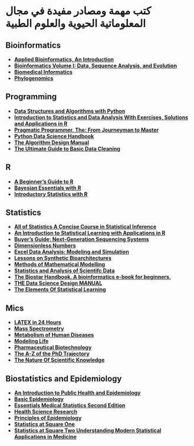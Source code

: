 # كتب مهمة ومصادر مفيدة في مجال المعلوماتية الحيوية والعلوم الطبية 
## Bioinformatics
- __[Applied Bioinformatics, An Introduction](https://drive.google.com/file/d/1c2Oij6dK7SmQtM2_lWsmQxD7ZDc3lFWh/view?usp=sharing)__
- __[Bioinformatics Volume I: Data, Sequence Analysis, and Evolution](https://drive.google.com/file/d/1zeNPC1Nx4qQ8AHDp30VRaRdm5h7jWh4R/view?usp=sharing)__
- __[Biomedical Informatics](https://drive.google.com/file/d/1-KtvsNyLaXVsdoAERbE9Vy8Ckn-ijEvH/view?usp=sharing)__
- __[Phylogenomics](https://drive.google.com/file/d/19WHAOUZLQRi5YdsG-aGf_UcCZmtfxy43/view?usp=sharing)__
## Programming 
- __[Data Structures and Algorithms with Python](https://drive.google.com/file/d/1cF0F33fKS5411NL-HxHHhm4S8rmGWaqh/view?usp=sharing)__
- __[Introduction to Statistics and Data Analysis With Exercises, Solutions and Applications in R](https://drive.google.com/file/d/1c6pRXlRgLXdHwVOjqjalAgeB2PYExM8e/view?usp=sharing)__
- __[Pragmatic Programmer, The: From Journeyman to Master](https://drive.google.com/file/d/12DObtdiH013OrKBqEYSc-8Ms_p4NCCx6/view?usp=sharing)__
- __[Python  Data Science Handbook](https://drive.google.com/file/d/1sy6yTNWvFxecuNmedeG8ZVNDJq-7Ly7Y/view?usp=sharing)__
- __[The Algorithm Design Manual](https://drive.google.com/file/d/1vtemwiILEf-oWE8Bn50iLA63wo3zZR9Q/view?usp=sharing)__
- __[The Ultimate Guide to Basic Data Cleaning](https://drive.google.com/file/d/1g2Lt8C08Yha_r2o4enr7kFf8edyoVv0Y/view?usp=sharing)__
## R
- __[A Beginner’s Guide to R](https://drive.google.com/file/d/1CSMujkR0XX66ENUSWVv7SYLzHQRrd-9L/view?usp=sharing)__
- __[Bayesian Essentials with R](https://drive.google.com/file/d/1cAitQTKzqEg_dxU9nf3adkqux_jiwsMB/view?usp=sharing)__
- __[Introductory Statistics with R](https://drive.google.com/file/d/1bwce_Avw_RQHunn4B6PdyBefkvjLOox2/view?usp=sharing)__
## Statistics
- __[All of Statistics A Concise Course in Statistical Inference](https://drive.google.com/file/d/1RtkdbfI1FnKkTI-FJfPAW9mnAf-fpyQv/view?usp=sharing)__
- __[An Introduction to Statistical Learning with Applications in R](https://drive.google.com/file/d/1YXhDt-85ujnnobSSxIDUUnmxb6XHP2RB/view?usp=sharing)__
- __[Buyer’s Guide: Next-Generation Sequencing Systems](https://drive.google.com/file/d/1gx1WcKcWJjOWkoGqZrFtz61_prPQQSUx/view?usp=sharing)__
- __[Dimensionless Numbers](https://drive.google.com/file/d/13zGror64VomDOuiQEOuVJjoy0q3otePU/view?usp=sharing)__
- __[Excel Data Analysis: Modeling and Simulation](https://drive.google.com/file/d/1XU06tzRpVkm8rWd7jP55WLnvKzCtIkxP/view?usp=sharing)__
- __[Lessons on Synthetic Bioarchitectures](https://drive.google.com/file/d/1PXsb-r1gfqShd1Y8qNsHZ_q-j3mymZVg/view?usp=sharing)__
- __[Methods of Mathematical Modelling](https://drive.google.com/file/d/1jGAX-WYdRbvI-I2gyf_ODQJTum5dZEr2/view?usp=sharing)__
- __[Statistics and Analysis of Scientifc Data](https://drive.google.com/file/d/13W6Z1lRzI7NBZGaatn9drXuJn9AfGsSd/view?usp=sharing)__
- __[The Biostar Handbook. A bioinformatics e-book for beginners.](https://drive.google.com/file/d/17A4AzWAKeVk0NFT3HGU-BoifsnlvYXbK/view?usp=sharing)__
- __[THE Data Science Design MANUAL](https://drive.google.com/file/d/1Y5OlsdjXRr9n3KUsW0r_PwlOV0ITmPZn/view?usp=sharing)__
- __[The Elements Of Statistical Learning](https://drive.google.com/file/d/1yLhiJDOAZ2RedzRC5eFpDMoggo4NmQBU/view?usp=sharing)__
## Mics
- __[LATEX in 24 Hours](https://drive.google.com/file/d/1EBigffoZk4GBey11Th9gQ3z-1kwpufvr/view?usp=sharing)__
- __[Mass Spectrometry](https://drive.google.com/file/d/1GhwNuTRERTQWEpM2H0sp98TNRXzp3jEb/view?usp=sharing)__
- __[Metabolism of Human Diseases](https://drive.google.com/file/d/1dCbnUSkmEZBLbqnRjYgH-VEMzfGwarJT/view?usp=sharing)__
- __[Modeling Life](https://drive.google.com/file/d/1oVWBETZd63XhppWbOZjjYg3EZ_VGrwF-/view?usp=sharing)__
- __[Pharmaceutical Biotechnology](https://drive.google.com/file/d/1Gxo5mD-1pNoy7DoZvNrLKnCOmDEpPsmO/view?usp=sharing)__
- __[The A-Z of the PhD Trajectory](https://drive.google.com/file/d/164cRNtjh-Dtnks72y9QqLeNB4ZtK29iL/view?usp=sharing)__
- __[The Nature Of Scientific Knowledge](https://drive.google.com/file/d/1koaStHhBi31JOhktKzarEnnyyLWmkTT1/view?usp=sharing)__
## Biostatistics and Epidemiology
- __[An Introduction to Public Health and Epidemiology](https://drive.google.com/file/d/1ZKcKBKfqcGPA6hgFgGhyczJmWOpkdHXD/view?usp=sharing)__
- __[Basic Epidemiology](https://drive.google.com/file/d/11SfezQlidU7Wew809J7Loen65G9VQmNT/view?usp=sharing)__
- __[Essentials Medical Statistics Second Edition](https://drive.google.com/file/d/1D4kKTSgJ5ZbMqL5dwf0DI_O4cHo0AmQR/view?usp=sharing)__
- __[Health Science Research](https://drive.google.com/file/d/1y9-XU0KdM7x7W-0fXkFsSnBj8k5fNpWv/view?usp=sharing)__
- __[Principles of Epidemiology](https://drive.google.com/file/d/1a7nvOYMMP-1HVN1g1AbZYQWkeTjeotMa/view?usp=sharing)__
- __[Statistics at Square One](https://drive.google.com/file/d/1UOeX52_UciLA2wH9KYQzU1C5liJsi97C/view?usp=sharing)__
- __[Statistics at Square Two Understanding Modern Statistical Applications in Medicine](https://drive.google.com/file/d/1kWOwA7UWgaPnJ7UytbQSljCjpgWzyIwv/view?usp=sharing)__
